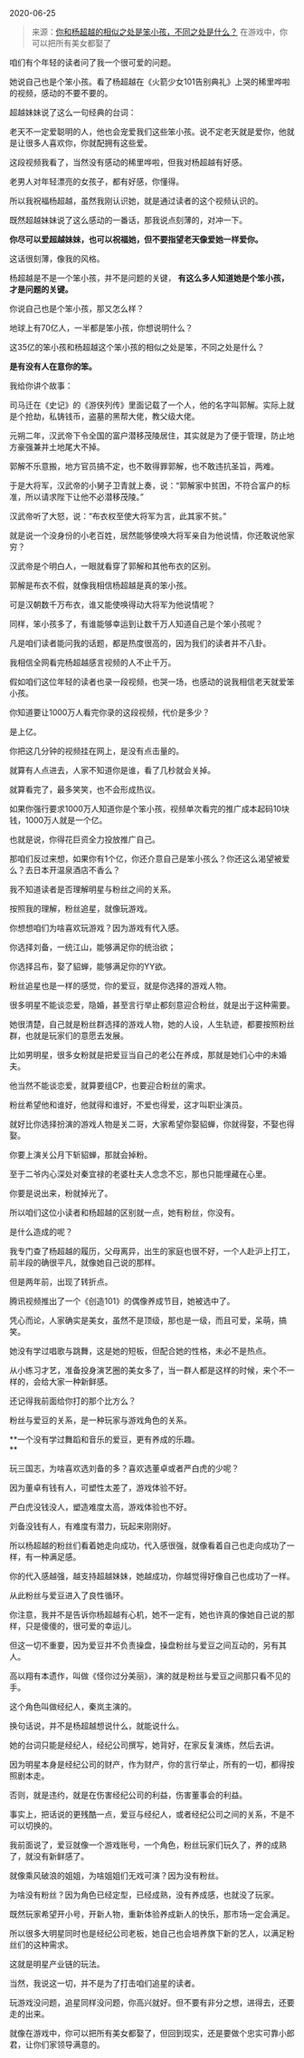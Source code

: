 2020-06-25

> 来源：[你和杨超越的相似之处是笨小孩，不同之处是什么？](http://mp.weixin.qq.com/s?__biz=MzU0MjYwNDU2Mw==&mid=2247490252&idx=1&sn=ad55f91d51b0c8ed725f121d2dde92c4&chksm=fb1976b0cc6effa6e594d38c1b1d14f6ec6eabf7f5a8df8ad3e3c947266c22eeb2085cb84af0&scene=27#wechat_redirect)
> 在游戏中，你可以把所有美女都娶了

咱们有个年轻的读者问了我一个很可爱的问题。  

  

她说自己也是个笨小孩。看了杨超越在《火箭少女101告别典礼》上哭的稀里哗啦的视频，感动的不要不要的。

  

超越妹妹说了这么一句经典的台词：  

  

老天不一定爱聪明的人，他也会宠爱我们这些笨小孩。说不定老天就是爱你，他就是让很多人喜欢你，你就配拥有这些爱。

  

这段视频我看了，当然没有感动的稀里哗啦，但我对杨超越有好感。  

  

老男人对年轻漂亮的女孩子，都有好感，你懂得。

  

所以我祝福杨超越，虽然我刚认识她，就是通过读者的这个视频认识的。  

  

既然超越妹妹说了这么感动的一番话，那我说点刻薄的，对冲一下。

  

 **你尽可以爱超越妹妹，也可以祝福她，但不要指望老天像爱她一样爱你。**

  

这话很刻薄，像我的风格。  

  

杨超越是不是一个笨小孩，并不是问题的关键， **有这么多人知道她是个笨小孩，才是问题的关键。**  

  

你说自己也是个笨小孩，那又怎么样？  

  

地球上有70亿人，一半都是笨小孩，你想说明什么？

  

这35亿的笨小孩和杨超越这个笨小孩的相似之处是笨，不同之处是什么？

  

 **是有没有人在意你的笨。**

  

我给你讲个故事：

  

司马迁在《史记》的《游侠列传》里面记载了一个人，他的名字叫郭解。实际上就是个抢劫，私铸钱币，盗墓的黑帮大佬，教父级大佬。  

  

元朔二年，汉武帝下令全国的富户潜移茂陵居住，其实就是为了便于管理，防止地方豪强兼并土地尾大不掉。

  

郭解不乐意搬，地方官员搞不定，也不敢得罪郭解，也不敢违抗圣旨，两难。  

  

于是大将军，汉武帝的小舅子卫青就上奏，说：“郭解家中贫困，不符合富户的标准，所以请求陛下让他不必潜移茂陵。”

  

汉武帝听了大怒，说：“布衣权至使大将军为言，此其家不贫。”  

  

就是说一个没身份的小老百姓，居然能够使唤大将军亲自为他说情，你还敢说他家穷？

  

汉武帝是个明白人，一眼就看穿了郭解和其他布衣的区别。

  

郭解是布衣不假，就像我相信杨超越是真的笨小孩。  

  

可是汉朝数千万布衣，谁又能使唤得动大将军为他说情呢？

  

同样，笨小孩多了，有谁能够幸运到让数千万人知道自己是个笨小孩呢？

  

凡是咱们读者能问我的话题，都是热度很高的，因为我们的读者并不八卦。

  

我相信全网看完杨超越感言视频的人不止千万。

  

假如咱们这位年轻的读者也录一段视频，也哭一场，也感动的说我相信老天就爱笨小孩。

  

你知道要让1000万人看完你录的这段视频，代价是多少？

  

是上亿。

  

你把这几分钟的视频挂在网上，是没有点击量的。

  

就算有人点进去，人家不知道你是谁，看了几秒就会关掉。

  

就算看完了，最多笑笑，也不会形成热议。

  

如果你强行要求1000万人知道你是个笨小孩，视频单次看完的推广成本起码10块钱，1000万人就是一个亿。

  

也就是说，你得花巨资全力投放推广自己。

  

那咱们反过来想，如果你有1个亿，你还介意自己是笨小孩么？你还这么渴望被爱么？去日本开温泉酒店不香么？

  

我不知道读者是否理解明星与粉丝之间的关系。

  

按照我的理解，粉丝追星，就像玩游戏。

  

你想想咱们为啥喜欢玩游戏？因为游戏有代入感。

  

你选择刘备，一统江山，能够满足你的统治欲；

你选择吕布，娶了貂蝉，能够满足你的YY欲。

  

粉丝追星也是一样的感觉，你的爱豆，就是你选择的游戏人物。  

  

很多明星不能谈恋爱，隐婚，甚至言行举止都刻意迎合粉丝，就是出于这种需要。  

  

她很清楚，自己就是粉丝群选择的游戏人物，她的人设，人生轨迹，都要按照粉丝群，也就是玩家们的意愿去发展。

  

比如男明星，很多女粉就是把爱豆当自己的老公在养成，那就是她们心中的未婚夫。  

  

他当然不能谈恋爱，就算要组CP，也要迎合粉丝的需求。

  

粉丝希望他和谁好，他就得和谁好，不爱也得爱，这才叫职业演员。  

  

就好比你选择扮演的游戏人物是关二哥，大家希望你娶貂蝉，你就得娶，不娶也得娶。

  

你要上演关公月下斩貂蝉，那就会掉粉。

  

至于二爷内心深处对秦宜禄的老婆杜夫人念念不忘，那也只能埋藏在心里。

  

你要是说出来，粉就掉光了。

  

所以咱们这位小读者和杨超越的区别就一点，她有粉丝，你没有。  

  

是什么造成的呢？

  

我专门查了杨超越的履历，父母离异，出生的家庭也很不好，一个人赴沪上打工，前半段的确很平凡，就像她自己说的那样。

  

但是两年前，出现了转折点。

  

腾讯视频推出了一个《创造101》的偶像养成节目，她被选中了。  

  

凭心而论，人家确实是美女，虽然不是顶级，那也是一级，而且可爱，呆萌，搞笑。

  

她没有学过唱歌与跳舞，这是她的短板，但配合她的性格，未必不是热点。  

  

从小练习才艺，准备投身演艺圈的美女多了，当一群人都是这样的时候，来个不一样的，会给大家一种新鲜感。  

  

还记得我前面给你打的那个比方么？  

  

粉丝与爱豆的关系，是一种玩家与游戏角色的关系。

  

 **一个没有学过舞蹈和音乐的爱豆，更有养成的乐趣。  
**

  

玩三国志，为啥喜欢选刘备的多？喜欢选董卓或者严白虎的少呢？  

  

因为董卓有钱有人，可塑性太差了，游戏体验不好。

严白虎没钱没人，塑造难度太高，游戏体验也不好。

  

刘备没钱有人，有难度有潜力，玩起来刚刚好。

  

所以杨超越的粉丝们看着她走向成功，代入感很强，就像看着自己也走向成功了一样，有一种满足感。  

  

你的代入感越强，越支持超越妹妹，她越成功，你越觉得好像自己也成功了一样。  

  

从此粉丝与爱豆进入了良性循环。

  

你注意，我并不是告诉你杨超越有心机，她不一定有，她也许真的像她自己说的那样，只是傻傻的，很可爱的幸运儿。  

  

但这一切不重要，因为爱豆并不负责操盘，操盘粉丝与爱豆之间互动的，另有其人。

  

高以翔有本遗作，叫做《怪你过分美丽》，演的就是粉丝与爱豆之间那只看不见的手。

  

这个角色叫做经纪人，秦岚主演的。

  

换句话说，并不是杨超越想说什么，就能说什么。

  

她的台词只能是经纪人，经纪公司撰写，她背好，在家反复演练，然后去讲。

  

因为明星本身是经纪公司的财产，作为财产，你的言行举止，所有的一切，都得按照剧本走。  

  

否则，就是违约，就是在伤害经纪公司的利益，伤害董事会的利益。

  

事实上，把话说的更残酷一点，爱豆与经纪人，或者经纪公司之间的关系，不是不可以切换的。

  

我前面说了，爱豆就像一个游戏账号，一个角色，粉丝玩家们玩久了，养的成熟了，就没有新鲜感了。

  

就像乘风破浪的姐姐，为啥姐姐们无戏可演？因为没有粉丝。

  

为啥没有粉丝？因为角色已经定型，已经成熟，没有养成感，也就没了玩家。

  

既然玩家希望开小号，开新人物，重新体验养成新人的快乐，那市场一定会满足。

  

所以很多大明星同时也是经纪公司老板，她自己也会培养旗下新的艺人，以满足粉丝们的这种需求。

  

这就是明星产业链的玩法。

  

当然，我说这一切，并不是为了打击咱们追星的读者。  

  

玩游戏没问题，追星同样没问题，你高兴就好。但不要有非分之想，进得去，还要走的出来。

  

就像在游戏中，你可以把所有美女都娶了，但回到现实，还是要做个忠实可靠小郎君，让你们家领导满意的。

